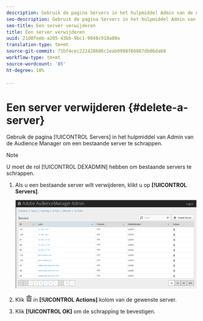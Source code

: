 ```yaml
---
description: Gebruik de pagina Servers in het hulpmiddel Admin van de Audience Manager om een bestaande server te schrappen.
seo-description: Gebruik de pagina Servers in het hulpmiddel Admin van de Audience Manager om een bestaande server te schrappen.
seo-title: Een server verwijderen
title: Een server verwijderen
uuid: 21d8feeb-a205-43bb-9bc1-9048c918a80a
translation-type: tm+mt
source-git-commit: 71bf4cec222428686c1eab0998f66887db06da68
workflow-type: tm+mt
source-wordcount: '85'
ht-degree: 10%

---
```



# Een server verwijderen {#delete-a-server}

Gebruik de pagina [!UICONTROL Servers] in het hulpmiddel van Admin van de Audience Manager om een bestaande server te schrappen.

<!-- t_delete_server.xml -->

>[!NOTE]
>
>U moet de rol [!UICONTROL DEXADMIN] hebben om bestaande servers te schrappen.

1. Als u een bestaande server wilt verwijderen, klikt u op **[!UICONTROL Servers]**.

   ![Stap resultaat](assets/servers.png)

1. Klik ![](assets/icon_delete.png) in **[!UICONTROL Actions]** kolom van de gewenste server.
1. Klik **[!UICONTROL OK]** om de schrapping te bevestigen.
